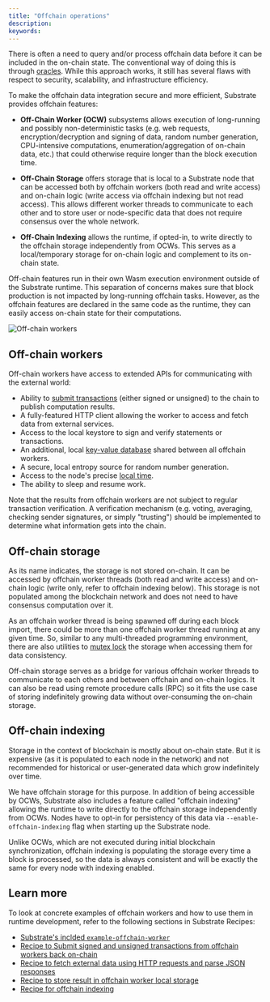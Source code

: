 ```yaml
---
title: "Offchain operations"
description:
keywords:
---
```


There is often a need to query and/or process offchain data before it can be included in the on-chain state.
The conventional way of doing this is through [oracles](/reference/glossary#oracle).
While this approach works, it still has several flaws with respect to security, scalability, and infrastructure efficiency.

To make the offchain data integration secure and more efficient, Substrate provides offchain features:

- **Off-Chain Worker (OCW)** subsystems allows execution of long-running and possibly non-deterministic tasks (e.g. web requests, encryption/decryption and signing of data, random number generation, CPU-intensive computations, enumeration/aggregation of on-chain data, etc.) that could otherwise require longer than the block execution time.

- **Off-Chain Storage** offers storage that is local to a Substrate node that can be accessed both by offchain workers (both read and write access) and on-chain logic (write access via offchain indexing but not read access).
  This allows different worker threads to communicate to each other and to store user or node-specific data that does not require consensus over the whole network.

- **Off-Chain Indexing** allows the runtime, if opted-in, to write directly to the offchain storage
  independently from OCWs. This serves as a local/temporary storage for on-chain logic and
  complement to its on-chain state.

Off-chain features run in their own Wasm execution environment outside of the Substrate runtime.
This separation of concerns makes sure that block production is not impacted by long-running offchain tasks.
However, as the offchain features are declared in the same code as the runtime,
they can easily access on-chain state for their computations.

![Off-chain workers](/media/images/docs/reference/offchain-workers-v2.png)

## Off-chain workers

Off-chain workers have access to extended APIs for communicating with the external world:

- Ability to
  [submit transactions](https://paritytech.github.io/substrate/master/sp_runtime/offchain/trait.TransactionPool.html)
  (either signed or unsigned) to the chain to publish computation results.
- A fully-featured HTTP client allowing the worker to access and fetch data from external services.
- Access to the local keystore to sign and verify statements or transactions.
- An additional, local
  [key-value database](https://paritytech.github.io/substrate/master/sp_runtime/offchain/trait.OffchainStorage.html)
  shared between all offchain workers.
- A secure, local entropy source for random number generation.
- Access to the node's precise
  [local time](https://paritytech.github.io/substrate/master/sp_runtime/offchain/struct.Timestamp.html).
- The ability to sleep and resume work.

Note that the results from offchain workers are not subject to regular transaction verification. A
verification mechanism (e.g. voting, averaging, checking sender signatures, or simply "trusting")
should be implemented to determine what information gets into the chain.

## Off-chain storage

As its name indicates, the storage is not stored on-chain. It can be accessed by offchain worker
threads (both read and write access) and on-chain logic (write only, refer to offchain indexing
below). This storage is not populated among the blockchain network and does not need to have
consensus computation over it.

As an offchain worker thread is being spawned off during each block import, there could be more
than one offchain worker thread running at any given time. So, similar to any multi-threaded
programming environment, there are also utilities to
[mutex lock](<https://en.wikipedia.org/wiki/Lock_(computer_science)>) the storage when accessing
them for data consistency.

Off-chain storage serves as a bridge for various offchain worker threads to communicate to each
others and between offchain and on-chain logics. It can also be read using remote procedure calls
(RPC) so it fits the use case of storing indefinitely growing data without over-consuming the
on-chain storage.

## Off-chain indexing

Storage in the context of blockchain is mostly about on-chain state. But it is expensive (as it is
populated to each node in the network) and not recommended for historical or user-generated data
which grow indefinitely over time.

We have offchain storage for this purpose. In addition of being accessible by OCWs, Substrate also
includes a feature called "offchain indexing" allowing the runtime to write directly to the
offchain storage independently from OCWs. Nodes have to opt-in for persistency of this data via
`--enable-offchain-indexing` flag when starting up the Substrate node.

Unlike OCWs, which are not executed during initial blockchain synchronization, offchain indexing is
populating the storage every time a block is processed, so the data is always consistent and will be
exactly the same for every node with indexing enabled.

## Learn more

To look at concrete examples of offchain workers and how to use them in runtime development,
refer to the following sections in Substrate Recipes:

- [Substrate's inclded `example-offchain-worker`](https://github.com/paritytech/substrate/tree/master/frame/examples/offchain-worker)
- [Recipe to Submit signed and unsigned transactions from offchain workers back on-chain](https://github.com/JoshOrndorff/recipes/blob/master/text/offchain-workers/transactions.md)
- [Recipe to fetch external data using HTTP requests and parse JSON responses](https://github.com/JoshOrndorff/recipes/blob/master/text/offchain-workers/http-json.md)
- [Recipe to store result in offchain worker local storage](https://github.com/JoshOrndorff/recipes/blob/master/text/offchain-workers/storage.md)
- [Recipe for offchain indexing](https://github.com/JoshOrndorff/recipes/blob/master/text/offchain-workers/indexing.md)
